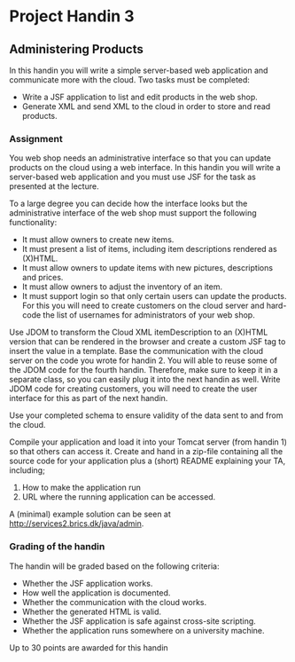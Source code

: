 # Project Handin 3 #
## Administering Products ##
In this handin you will write a simple server-based web application and communicate more with the cloud. Two tasks must be completed:

- Write a JSF application to list and edit products in the web shop.
- Generate XML and send XML to the cloud in order to store and read products.

### Assignment ###

You web shop needs an administrative interface so that you can update products on the cloud using a web interface. In this handin you will write a server-based web application and you must use JSF for the task as presented at the lecture.

To a large degree you can decide how the interface looks but the administrative interface of the web shop must support the following functionality:

- It must allow owners to create new items.
- It must present a list of items, including item descriptions rendered as (X)HTML.
- It must allow owners to update items with new pictures, descriptions and prices.
- It must allow owners to adjust the inventory of an item.
- It must support login so that only certain users can update the products. For this you will need to create customers on the cloud server and hard-code the list of usernames for administrators of your web shop.

Use JDOM to transform the Cloud XML itemDescription to an (X)HTML version that can be rendered in the browser and create a custom JSF tag to insert the value in a template. Base the communication with the cloud server on the code you wrote for handin 2. You will able to reuse some of the JDOM code for the fourth handin. Therefore, make sure to keep it in a separate class, so you can easily plug it into the next handin as well. Write JDOM code for creating customers, you will need to create the user interface for this as part of the next handin. 

Use your completed schema to ensure validity of the data sent to and from the cloud.

Compile your application and load it into your Tomcat server (from handin 1) so that others can access it. Create and hand in a zip-file containing all the source code for your application plus a (short) README explaining your TA, including;
1. How to make the application run
2. URL where the running application can be accessed.

A (minimal) example solution can be seen at http://services2.brics.dk/java/admin.

### Grading of the handin ###
The handin will be graded based on the following criteria:

- Whether the JSF application works.
- How well the application is documented.
- Whether the communication with the cloud works.
- Whether the generated HTML is valid.
- Whether the JSF application is safe against cross-site scripting.
- Whether the application runs somewhere on a university machine.

Up to 30 points are awarded for this handin